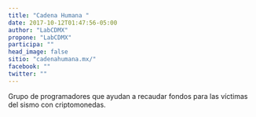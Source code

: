 ```yaml
---
title: "Cadena Humana "
date: 2017-10-12T01:47:56-05:00
author: "LabCDMX"
propone: "LabCDMX"
participa: ""
head_image: false
sitio: "cadenahumana.mx/"
facebook: ""
twitter: ""
---
```

Grupo de programadores que ayudan a recaudar fondos para las víctimas del sismo con criptomonedas.
